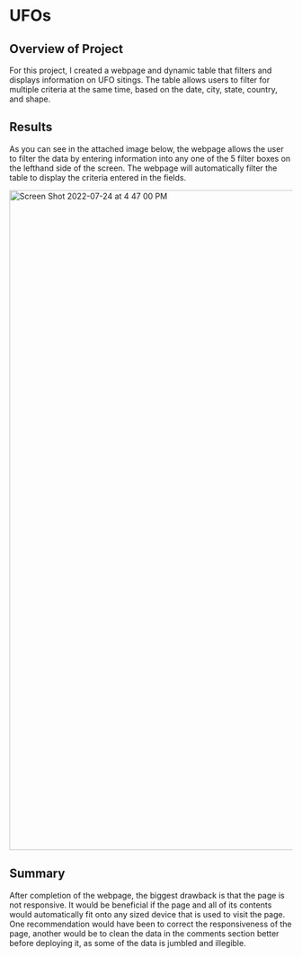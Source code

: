 # UFOs
## Overview of Project
For this project, I created a webpage and dynamic table that filters and displays information on UFO sitings. The table allows users to filter for multiple criteria at the same time, based on the date, city, state, country, and shape.


## Results
As you can see in the attached image below, the webpage allows the user to filter the data by entering information into any one of the 5 filter boxes on the lefthand side of the screen. The webpage will automatically filter the table to display the criteria entered in the fields.


<img width="1175" alt="Screen Shot 2022-07-24 at 4 47 00 PM" src="https://user-images.githubusercontent.com/105119531/180665269-847341ab-d07d-4a24-b9c5-e97b8d315401.png">


## Summary

After completion of the webpage, the biggest drawback is that the page is not responsive. It would be beneficial if the page and all of its contents would automatically fit onto any sized device that is used to visit the page.  One recommendation would have been to correct the responsiveness of the page, another would be to clean the data in the comments section better before deploying it, as some of the data is jumbled and illegible.  
